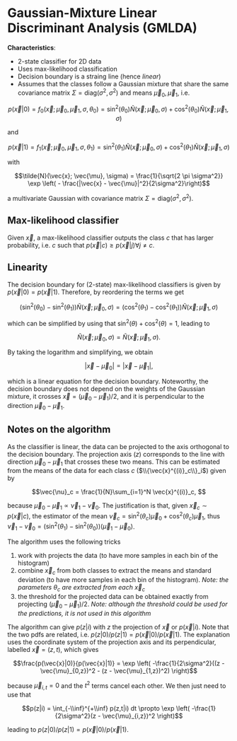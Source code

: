 # Gaussian-Mixture Linear Discriminant Analysis (GMLDA)

**Characteristics**:
- 2-state classifier for 2D data
- Uses max-likelihood classification
- Decision boundary is a straing line (hence *linear*)
- Assumes that the classes follow a Gaussian mixture that share the same covariance matrix $\Sigma=\mathrm{diag}(\sigma^2, \sigma^2)$ and means $\vec{\mu}_0, \vec{\mu}_1$, i.e.
```math
p(\vec{x}|0) = f_0(\vec{x}; \vec{\mu}_0, \vec{\mu}_1, \sigma, \theta_0) = \sin^2(\theta_0)\tilde{N}(\vec{x}; \vec{\mu}_0, \sigma) + 
\cos^2(\theta_0)\tilde{N}(\vec{x}; \vec{\mu}_1, \sigma)
```
and
```math
p(\vec{x}|1) = f_1(\vec{x}; \vec{\mu}_0, \vec{\mu}_1, \sigma, \theta_1) = \sin^2(\theta_1)\tilde{N}(\vec{x}; \vec{\mu}_0, \sigma) + 
\cos^2(\theta_1)\tilde{N}(\vec{x}; \vec{\mu}_1, \sigma)
```
with
```math
\tilde{N}(\vec{x}; \vec{\mu}, \sigma) = \frac{1}{\sqrt{2 \pi \sigma^2}} \exp \left( - \frac{|\vec{x} - \vec{\mu}|^2}{2\sigma^2}\right)
```
a multivariate Gaussian with covariance matrix $\Sigma=\mathrm{diag}(\sigma^2, \sigma^2)$. 

## Max-likelihood classifier

Given $\vec{x}$, a max-likelihood classifier outputs the class $c$ that has larger probability, i.e. $c$ such that $p(\vec{x}|c) \geq p(\vec{x}|j) \forall j \neq c$. 

## Linearity

The decision boundary for (2-state) max-likelihood classifiers is given by $p(\vec{x}|0) = p(\vec{x}|1)$. Therefore, by reordering the terms we get
```math
(\sin^2(\theta_0) - \sin^2(\theta_1))\tilde{N}(\vec{x}; \vec{\mu}_0, \sigma) = 
(\cos^2(\theta_1) - \cos^2(\theta_1))\tilde{N}(\vec{x}; \vec{\mu}_1, \sigma)
```
which can be simplified by using that $\sin^2(\theta) + \cos^2(\theta) = 1$, leading to
```math
\tilde{N}(\vec{x}; \vec{\mu}_0, \sigma) = \tilde{N}(\vec{x}; \vec{\mu}_1, \sigma).
```
By taking the logarithm and simplifying, we obtain
```math
|\vec{x} - \vec{\mu}_0| = |\vec{x} - \vec{\mu}_1|,
```
which is a linear equation for the decision boundary. Noteworthy, the decision boundary does not depend on the weights of the Gaussian mixture, it crosses $\vec{x}=(\vec{\mu}_0 - \vec{\mu}_1)/2$, and it is perpendicular to the direction $\vec{\mu}_0 - \vec{\mu}_1$. 

## Notes on the algorithm

As the classifier is linear, the data can be projected to the axis orthogonal to the decision boundary. 
The projection axis ($z$) corresponds to the line with direction $\vec{\mu}_0 - \vec{\mu}_1$ that crosses these two means. This can be estimated from the means of the data for each class $c$ ($\\{\vec{x}^{(i)}_c\\}_i$) given by
```math 
\vec{\nu}_c = \frac{1}{N}\sum_{i=1}^N \vec{x}^{(i)}_c, 
```
because $\vec{\mu}_0 - \vec{\mu}_1 \propto \vec{\nu}_1 - \vec{\nu}_0$. The justification is that, given $\vec{x}_c \sim p(\vec{x}|c)$, the estimator of the mean $\vec{\nu}_c = \sin^2(\theta_c) \vec{\mu}_0 + \cos^2(\theta_c) \vec{\mu}_1$, thus $\vec{\nu}_1 - \vec{\nu}_0 = (\sin^2(\theta_1) - \sin^2(\theta_0)) (\vec{\mu}_1 - \vec{\mu}_0)$. 

The algorithm uses the following tricks
1. work with projects the data (to have more samples in each bin of the histogram)
1. combine $\vec{x}_c$ from both classes to extract the means and standard deviation (to have more samples in each bin of the histogram). *Note: the parameters* $\theta_c$ *are extracted from each* $\vec{x}_c$ 
1. the threshold for the projected data can be obtained exactly from projecting $(\vec{\mu}_0 - \vec{\mu}_1)/2$. *Note: although the threshold could be used for the predictions, it is not used in this algorithm*

The algorithm can give $p(z|i)$ with $z$ the projection of $\vec{x}$ or $p(\vec{x}|i)$. Note that the two pdfs are related, i.e. $p(z|0) / p(z|1) = p(\vec{x}|0) / p(\vec{x}|1)$. The explanation uses the coordinate system of the projection axis and its perpendicular, labelled $\vec{x} = (z, t)$, which gives
```math 
\frac{p(\vec{x}|0)}{p(\vec{x}|1)} = \exp \left( -\frac{1}{2\sigma^2}((z - \vec{\mu}_{0,z})^2 - (z - \vec{\mu}_{1,z})^2) \right)
```
because $\vec{\mu}_{i,t} = 0$ and the $t^2$ terms cancel each other. We then just need to use that
```math
p(z|i) = \int_{-\\inf}^{+\\inf} p(z,t|i) dt \propto \exp \left( -\frac{1}{2\sigma^2}(z - \vec{\mu}_{i,z})^2 \right)
```
leading to $p(z|0) / p(z|1) = p(\vec{x}|0) / p(\vec{x}|1)$. 